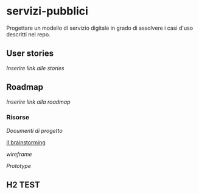 # servizi-pubblici
Progettare un modello di servizio digitale in grado di assolvere i casi d'uso descritti nel repo.

## User stories
*Inserire link alle stories*

## Roadmap
*Inserire link alla roadmap*

### Risorse

*Documenti di progetto*

[Il brainstorming](https://trello.com/b/9b5L25Rs/pagare-on-line-i-servizi-pubblici-brainstorming)

*wireframe*

*Prototype*

## H2 TEST
